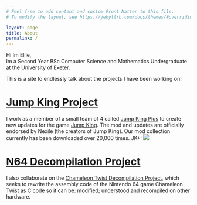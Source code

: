 ```yaml
---
# Feel free to add content and custom Front Matter to this file.
# To modify the layout, see https://jekyllrb.com/docs/themes/#overriding-theme-defaults

layout: page
title: About
permalink: /
---
```


Hi Im Ellie,<br>
Im a Second Year BSc Computer Science and Mathematics Undergraduate at the University of Exeter.

This is a site to endlessly talk about the projects I have been working on!

<h1><a href="/jumpking/">Jump King Project</a></h1>

I work as a member of a small team of 4 called [Jump King Plus](https://phoenixx19.github.io/JumpKingPlus/)
 to create new updates for the game [Jump King](https://store.steampowered.com/app/1061090/Jump_King/).
The mod and updates are officially endorsed by Nexile (the creators of Jump King). Our mod collection currently
has been downloaded over 20,000 times. JK+: ![](https://img.shields.io/github/downloads/JumpKingPlus/JumpKingPlus/total?style=flat-square)

<h1><a href="/n64/">N64 Decompilation Project</a></h1>

I also collaborate on the [Chameleon Twist Decompilation Project](https://github.com/Elisiah/CTwist-Decomp-WIP),
which seeks to rewrite the assembly code of the Nintendo 64 game Chameleon Twist as C code so it can be: modified;
understood and recompiled on other hardware.